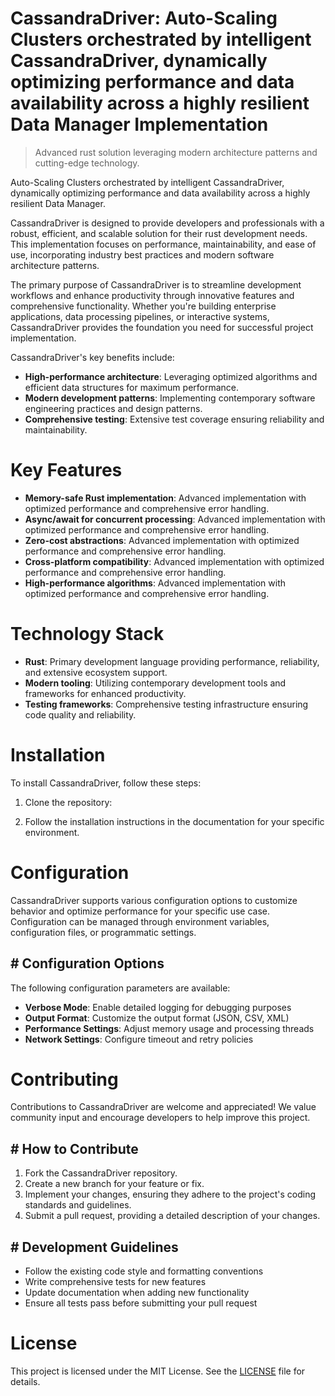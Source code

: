<!-- fallback_CassandraDriver_20251001185253_50037 -->

# CassandraDriver: Auto-Scaling Clusters orchestrated by intelligent CassandraDriver, dynamically optimizing performance and data availability across a highly resilient Data Manager Implementation
> Advanced rust solution leveraging modern architecture patterns and cutting-edge technology.

Auto-Scaling Clusters orchestrated by intelligent CassandraDriver, dynamically optimizing performance and data availability across a highly resilient Data Manager.

CassandraDriver is designed to provide developers and professionals with a robust, efficient, and scalable solution for their rust development needs. This implementation focuses on performance, maintainability, and ease of use, incorporating industry best practices and modern software architecture patterns.

The primary purpose of CassandraDriver is to streamline development workflows and enhance productivity through innovative features and comprehensive functionality. Whether you're building enterprise applications, data processing pipelines, or interactive systems, CassandraDriver provides the foundation you need for successful project implementation.

CassandraDriver's key benefits include:

* **High-performance architecture**: Leveraging optimized algorithms and efficient data structures for maximum performance.
* **Modern development patterns**: Implementing contemporary software engineering practices and design patterns.
* **Comprehensive testing**: Extensive test coverage ensuring reliability and maintainability.

# Key Features

* **Memory-safe Rust implementation**: Advanced implementation with optimized performance and comprehensive error handling.
* **Async/await for concurrent processing**: Advanced implementation with optimized performance and comprehensive error handling.
* **Zero-cost abstractions**: Advanced implementation with optimized performance and comprehensive error handling.
* **Cross-platform compatibility**: Advanced implementation with optimized performance and comprehensive error handling.
* **High-performance algorithms**: Advanced implementation with optimized performance and comprehensive error handling.

# Technology Stack

* **Rust**: Primary development language providing performance, reliability, and extensive ecosystem support.
* **Modern tooling**: Utilizing contemporary development tools and frameworks for enhanced productivity.
* **Testing frameworks**: Comprehensive testing infrastructure ensuring code quality and reliability.

# Installation

To install CassandraDriver, follow these steps:

1. Clone the repository:


2. Follow the installation instructions in the documentation for your specific environment.

# Configuration

CassandraDriver supports various configuration options to customize behavior and optimize performance for your specific use case. Configuration can be managed through environment variables, configuration files, or programmatic settings.

## # Configuration Options

The following configuration parameters are available:

* **Verbose Mode**: Enable detailed logging for debugging purposes
* **Output Format**: Customize the output format (JSON, CSV, XML)
* **Performance Settings**: Adjust memory usage and processing threads
* **Network Settings**: Configure timeout and retry policies

# Contributing

Contributions to CassandraDriver are welcome and appreciated! We value community input and encourage developers to help improve this project.

## # How to Contribute

1. Fork the CassandraDriver repository.
2. Create a new branch for your feature or fix.
3. Implement your changes, ensuring they adhere to the project's coding standards and guidelines.
4. Submit a pull request, providing a detailed description of your changes.

## # Development Guidelines

* Follow the existing code style and formatting conventions
* Write comprehensive tests for new features
* Update documentation when adding new functionality
* Ensure all tests pass before submitting your pull request

# License

This project is licensed under the MIT License. See the [LICENSE](https://github.com/weiquan98/CassandraDriver/blob/main/LICENSE) file for details.
